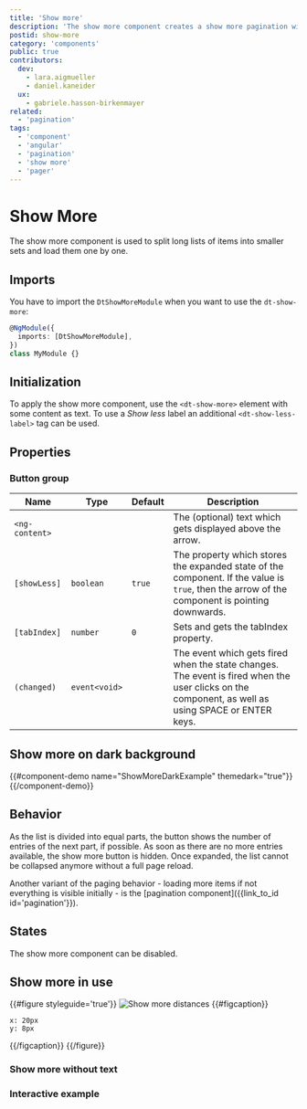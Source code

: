 ```yaml
---
title: 'Show more'
description: 'The show more component creates a show more pagination widget.'
postid: show-more
category: 'components'
public: true
contributors:
  dev:
    - lara.aigmueller
    - daniel.kaneider
  ux:
    - gabriele.hasson-birkenmayer
related:
  - 'pagination'
tags:
  - 'component'
  - 'angular'
  - 'pagination'
  - 'show more'
  - 'pager'
---
```


# Show More

The show more component is used to split long lists of items into smaller sets
and load them one by one.

<docs-source-example example="ShowMoreDefaultExample"></docs-source-example>

## Imports

You have to import the `DtShowMoreModule` when you want to use the
`dt-show-more`:

```typescript
@NgModule({
  imports: [DtShowMoreModule],
})
class MyModule {}
```

## Initialization

To apply the show more component, use the `<dt-show-more>` element with some
content as text. To use a _Show less_ label an additional `<dt-show-less-label>`
tag can be used.

## Properties

### Button group

| Name           | Type          | Default | Description                                                                                                                                        |
| -------------- | ------------- | ------- | -------------------------------------------------------------------------------------------------------------------------------------------------- |
| `<ng-content>` |               |         | The (optional) text which gets displayed above the arrow.                                                                                          |
| `[showLess]`   | `boolean`     | `true`  | The property which stores the expanded state of the component. If the value is `true`, then the arrow of the component is pointing downwards.      |
| `[tabIndex]`   | `number`      | `0`     | Sets and gets the tabIndex property.                                                                                                               |
| `(changed)`    | `event<void>` |         | The event which gets fired when the state changes. The event is fired when the user clicks on the component, as well as using SPACE or ENTER keys. |

## Show more on dark background

{{#component-demo name="ShowMoreDarkExample" themedark="true"}}{{/component-demo}}

## Behavior

As the list is divided into equal parts, the button shows the number of entries
of the next part, if possible. As soon as there are no more entries available,
the show more button is hidden. Once expanded, the list cannot be collapsed
anymore without a full page reload.

Another variant of the paging behavior - loading more items if not everything is
visible initially - is the [pagination
component]({{link_to_id id='pagination'}}).

## States

The show more component can be disabled.

<docs-source-example example="ShowMoreDisabledExample"></docs-source-example>

## Show more in use

{{#figure styleguide='true'}}
![Show more distances](https://d24pvdz4mvzd04.cloudfront.net/test/pagination-styleguide-showmore-distances-550-7e6bcae0ab.png)
{{#figcaption}}

```
x: 20px
y: 8px
```

{{/figcaption}} {{/figure}}

### Show more without text

<docs-source-example example="ShowMoreNoTextExample"></docs-source-example>

### Interactive example

<docs-source-example example="ShowMoreInteractiveExample"></docs-source-example>
